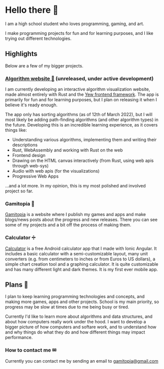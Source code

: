 # Hello there 👋

I am a high school student who loves programming, gaming, and art.

I make programming projects for fun and for learning purposes, and I like trying out different technologies.

## Highlights

Below are a few of my bigger projects.

### [Algorithm website 🤖](https://github.com/Jondolf/rust-algorithms) (unreleased, under active development)

I am currently developing an interactive algorithm visualization website, made almost entirely with Rust and the [Yew frontend framework](https://yew.rs/). The app is primarily for fun and for learning purposes, but I plan on releasing it when I believe it's ready enough.

The app only has sorting algorithms (as of 12th of March 2022), but I will most likely be adding path-finding algorithms (and other algorithm types) in the future. Developing this is an incredible learning experience, as it covers things like:

- Understanding various algorithms, implementing them and writing their descriptions
- Rust, WebAssembly and working with Rust on the web
- Frontend design
- Drawing on the HTML canvas interactively (from Rust, using web apis through web-sys)
- Audio with web apis (for the visualizations)
- Progressive Web Apps

...and a lot more. In my opinion, this is my most polished and involved project so far.

### Gamitopia 🌴

[Gamitopia](https://gamitopia.herokuapp.com) is a website where I publish my games and apps and make blogs/news posts about the progress and new releases. There you can see some of my projects and a bit off the process of making them.

### Calculator ➗

[Calculator](https://play.google.com/store/apps/details?id=com.gamitopia.calculator) is a free Android calculator app that I made with Ionic Angular. It includes a basic calculator with a semi-customizable layout, many unit converters (e.g. from centimeters to inches or from Euros to US dollars), a simple chart creation tool and a graphing calculator. It is quite customizable and has many different light and dark themes. It is my first ever mobile app.

## Plans 📝

I plan to keep learning programming technologies and concepts, and making more games, apps and other projects. School is my main priority, so progress may be slow at times due to me being busy or tired.

Currently I'd like to learn more about algorithms and data structures, and about how computers really work under the hood. I want to develop a bigger picture of how computers and softare work, and to understand how and why things do what they do and how different things may impact performance.

### How to contact me ✉

Currently you can contact me by sending an email to gamitopia@gmail.com
